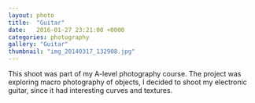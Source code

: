 ```yaml
---
layout: photo
title:  "Guitar"
date:   2016-01-27 23:21:00 +0000
categories: photography
gallery: "Guitar"
thumbnail: "img_20140317_132908.jpg"
---
```

This shoot was part of my A-level photography course. The project was exploring macro photography of objects, I decided to shoot my electronic guitar, since it had interesting curves and textures.
